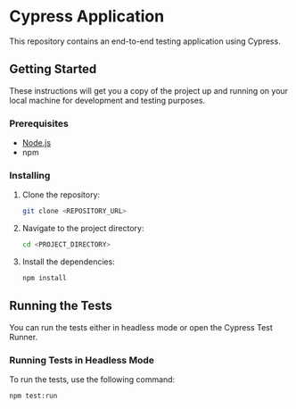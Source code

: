 # Cypress Application

This repository contains an end-to-end testing application using Cypress.

## Getting Started

These instructions will get you a copy of the project up and running on your local machine for development and testing purposes.

### Prerequisites

- [Node.js](https://nodejs.org/)
- npm

### Installing

1. Clone the repository:

    ```sh
    git clone <REPOSITORY_URL>
    ```

2. Navigate to the project directory:

    ```sh
    cd <PROJECT_DIRECTORY>
    ```

3. Install the dependencies:

    ```sh
    npm install
    ```

## Running the Tests

You can run the tests either in headless mode or open the Cypress Test Runner.

### Running Tests in Headless Mode

To run the tests, use the following command:

```sh
npm test:run
